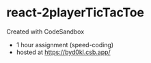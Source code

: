 # react-2playerTicTacToe
Created with CodeSandbox

 - 1 hour assignment (speed-coding)
 - hosted at https://byd0kl.csb.app/